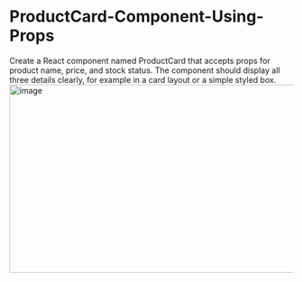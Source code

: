 # ProductCard-Component-Using-Props
Create a React component named ProductCard that accepts props for product name, price, and stock status. The component should display all three details clearly, for example in a card layout or a simple styled box. 
<img width="1030" height="334" alt="image" src="https://github.com/user-attachments/assets/8f4bc4c2-428f-43e3-a7e4-f56dd5523bf5" />
